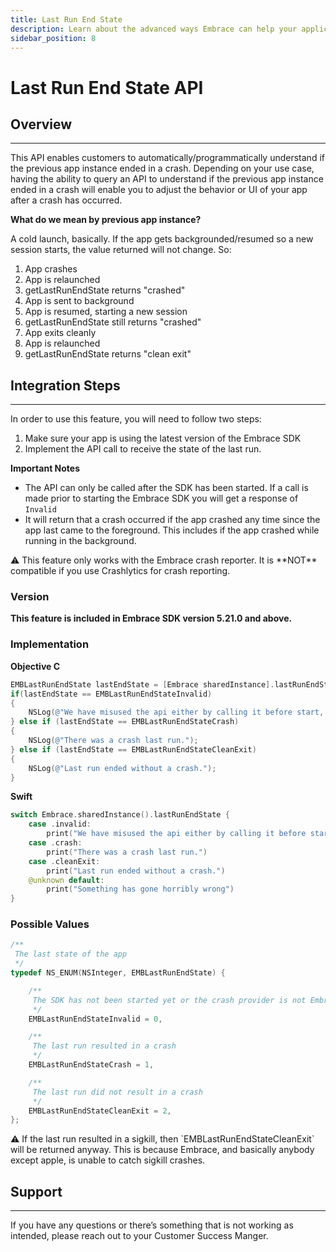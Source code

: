 ```yaml
---
title: Last Run End State
description: Learn about the advanced ways Embrace can help your application
sidebar_position: 8
---
```


# Last Run End State API

## Overview

---

This API enables customers to automatically/programmatically understand if the previous app instance ended in a crash. Depending on your use case, having the ability to query an API to understand if the previous app instance ended in a crash will enable you to adjust the behavior or UI of your app after a crash has occurred.

**What do we mean by previous app instance?**

A cold launch, basically. If the app gets backgrounded/resumed so a new session starts, the value returned will not change. So:

1. App crashes
2. App is relaunched
3. getLastRunEndState returns "crashed"
4. App is sent to background
5. App is resumed, starting a new session
6. getLastRunEndState still returns "crashed"
7. App exits cleanly
8. App is relaunched
9. getLastRunEndState returns "clean exit"

## Integration Steps

---

In order to use this feature, you will need to follow two steps:

1. Make sure your app is using the latest version of the Embrace SDK
2. Implement the API call to receive the state of the last run.

**Important Notes**

- The API can only be called after the SDK has been started. If a call is made prior to starting the Embrace SDK you will get a response of `Invalid`
- It will return that a crash occurred if the app crashed any time since the app last came to the foreground. This includes if the app crashed while running in the background.

<aside>
⚠️ This feature only works with the Embrace crash reporter. It is **NOT** compatible if you use Crashlytics for crash reporting.

</aside>

### Version

**This feature is included in Embrace SDK version 5.21.0 and above.**

### Implementation

**Objective C**

```objectivec
EMBLastRunEndState lastEndState = [Embrace sharedInstance].lastRunEndState;
if(lastEndState == EMBLastRunEndStateInvalid)
{
    NSLog(@"We have misused the api either by calling it before start, or by trying to use it with crashlytics.");
} else if (lastEndState == EMBLastRunEndStateCrash)
{
    NSLog(@"There was a crash last run.");
} else if (lastEndState == EMBLastRunEndStateCleanExit)
{
    NSLog(@"Last run ended without a crash.");
}
```

**Swift**

```swift
switch Embrace.sharedInstance().lastRunEndState {
    case .invalid:
        print("We have misused the api either by calling it before start, or by trying to use it with crashlytics.")
    case .crash:
        print("There was a crash last run.")
    case .cleanExit:
        print("Last run ended without a crash.")
    @unknown default:
        print("Something has gone horribly wrong")
}
```

### Possible Values

```objectivec
/**
 The last state of the app
 */
typedef NS_ENUM(NSInteger, EMBLastRunEndState) {

    /**
     The SDK has not been started yet or the crash provider is not Embrace
     */
    EMBLastRunEndStateInvalid = 0,

    /**
     The last run resulted in a crash
     */
    EMBLastRunEndStateCrash = 1,

    /**
     The last run did not result in a crash
     */
    EMBLastRunEndStateCleanExit = 2,
};
```

<aside>
⚠️ If the last run resulted in a sigkill, then `EMBLastRunEndStateCleanExit` will be returned anyway. This is because Embrace, and basically anybody except apple, is unable to catch sigkill crashes.

</aside>

## Support

---

If you have any questions or there’s something that is not working as intended, please reach out to your Customer Success Manger.
